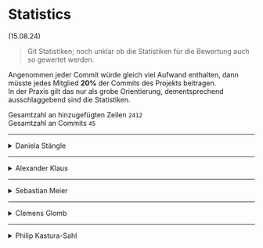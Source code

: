 # Statistics
(15.08.24)
> Git Statistiken; noch unklar ob die Statistiken für die Bewertung auch so gewertet werden.

Angenommen jeder Commit würde gleich viel Aufwand enthalten, dann müsste jedes Mitglied **20%** der Commits des Projekts beitragen. \
In der Praxis gilt das nur als grobe Orientierung, dementsprechend ausschlaggebend sind die Statistiken.

Gesamtzahl an hinzugefügten Zeilen `2412` \
Gesamtzahl an Commits `45`

---

<details>
  <summary>Daniela Stängle</summary>

  \# lines added: `281` \
  \# commits: `3` \
  % lines: `11.65%` \
  % commits: `6.67%`
</details>

---

<details>
  <summary>Alexander Klaus</summary>

  \# lines added: `` \
  \# commits: `0` \
  % lines: `0.00%` \
  % commits: `0.00%`
</details>

---

<details>
  <summary>Sebastian Meier</summary>

  \# lines added: `184` \
  \# commits: `1` \
  % lines: `7.63%` \
  % commits: `2.22%`
</details>

---

<details>
  <summary>Clemens Glomb</summary>

  \# lines added: `16` \
  \# commits: `1` \
  % lines: `0.66%` \
  % commits: `2.22%`
</details>

---

<details>
  <summary>Philip Kastura-Sahl</summary>

  \# lines added: `1880` \
  \# commits: `38` \
  % lines: `77.94%` \
  % commits: `84.44%`
</details>
